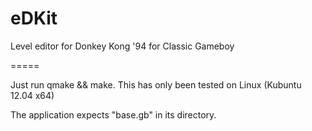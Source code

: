 eDKit
=====

Level editor for Donkey Kong '94 for Classic Gameboy

=====

Just run qmake && make. This has only been tested on Linux (Kubuntu 12.04 x64)

The application expects "base.gb" in its directory.
